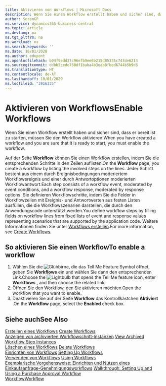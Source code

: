 ```yaml
---
title: Aktivieren von Workflows | Microsoft Docs
description: Wenn Sie einen Workflow erstellt haben und sicher sind, dass er bereit ist zu starten, müssen Sie den Workflow aktivieren.
author: SorenGP
ms.service: dynamics365-business-central
ms.topic: article
ms.devlang: na
ms.tgt_pltfrm: na
ms.workload: na
ms.search.keywords: ''
ms.date: 10/01/2020
ms.author: edupont
ms.openlocfilehash: b04f9edd37c96efb9ee6b215d85335c743de6214
ms.sourcegitcommit: ddbb5cede750df1baba4b3eab8fbed6744b5b9d6
ms.translationtype: HT
ms.contentlocale: de-AT
ms.lasthandoff: 10/01/2020
ms.locfileid: "3916335"
---
```

# <a name="enable-workflows"></a><span data-ttu-id="982e5-103">Aktivieren von Workflows</span><span class="sxs-lookup"><span data-stu-id="982e5-103">Enable Workflows</span></span>
<span data-ttu-id="982e5-104">Wenn Sie einen Workflow erstellt haben und sicher sind, dass er bereit ist zu starten, müssen Sie den Workflow aktivieren.</span><span class="sxs-lookup"><span data-stu-id="982e5-104">When you have created a workflow and you are sure that it is ready to start, you must enable the workflow.</span></span>  

 <span data-ttu-id="982e5-105">Auf der Seite **Workflow** können Sie einen Workflow erstellen, indem Sie die entsprechenden Schritte in den Zeilen auflisten.</span><span class="sxs-lookup"><span data-stu-id="982e5-105">On the **Workflow** page, you create a workflow by listing the involved steps on the lines.</span></span> <span data-ttu-id="982e5-106">Jeder Schritt besteht aus einem durch Ereignisbedingungen moderiertem Workflowereignis und einer durch Antwortoptionen moderierten Workflowantwort.</span><span class="sxs-lookup"><span data-stu-id="982e5-106">Each step consists of a workflow event, moderated by event conditions, and a workflow response, moderated by response options.</span></span> <span data-ttu-id="982e5-107">Sie definieren Workflowschritte, indem Sie die Felder in Workflowzeilen mit Ereignis- und Antwortwerten aus festen Listen ausfüllen, die die Workflowszenarien darstellen, die durch den Anwendungscode unterstützt werden.</span><span class="sxs-lookup"><span data-stu-id="982e5-107">You define workflow steps by filling fields on workflow lines from fixed lists of event and response values representing scenarios that are supported by the application code.</span></span> <span data-ttu-id="982e5-108">Weitere Informationen finden Sie unter [Workflows erstellen](across-how-to-create-workflows.md).</span><span class="sxs-lookup"><span data-stu-id="982e5-108">For more information, see [Create Workflows](across-how-to-create-workflows.md).</span></span>  

## <a name="to-enable-a-workflow"></a><span data-ttu-id="982e5-109">So aktivieren Sie einen Workflow</span><span class="sxs-lookup"><span data-stu-id="982e5-109">To enable a workflow</span></span>  
1.  <span data-ttu-id="982e5-110">Wählen Sie die ![Glühbirne, die das Tell Me Feature](media/ui-search/search_small.png "Tell Me-Funktion") Symbol öffnet, geben Sie **Workflows** ein und wählen Sie dann den entsprechenden Link.</span><span class="sxs-lookup"><span data-stu-id="982e5-110">Choose the ![Lightbulb that opens the Tell Me feature](media/ui-search/search_small.png "Tell me what you want to do") icon, enter **Workflows** , and then choose the related link.</span></span>  
2.  <span data-ttu-id="982e5-111">Öffnen Sie den Workflow, den Sie aktivieren möchten.</span><span class="sxs-lookup"><span data-stu-id="982e5-111">Open the workflow that you want to enable.</span></span>  
3.  <span data-ttu-id="982e5-112">Deaktivieren Sie auf der Seite **Workflow** das Kontrollkästchen **Aktiviert** .</span><span class="sxs-lookup"><span data-stu-id="982e5-112">On the **Workflow** page, select the **Enabled** check box.</span></span>  

## <a name="see-also"></a><span data-ttu-id="982e5-113">Siehe auch</span><span class="sxs-lookup"><span data-stu-id="982e5-113">See Also</span></span>  
 <span data-ttu-id="982e5-114">[Erstellen eines Workflows](across-how-to-create-workflows.md) </span><span class="sxs-lookup"><span data-stu-id="982e5-114">[Create Workflows](across-how-to-create-workflows.md) </span></span>  
 <span data-ttu-id="982e5-115">[Anzeigen von archivierten Workflowschritt-Instanzen](across-how-to-view-archived-workflow-step-instances.md) </span><span class="sxs-lookup"><span data-stu-id="982e5-115">[View Archived Workflow Step Instances](across-how-to-view-archived-workflow-step-instances.md) </span></span>  
 <span data-ttu-id="982e5-116">[Löschen eines Workflows](across-how-to-delete-workflows.md) </span><span class="sxs-lookup"><span data-stu-id="982e5-116">[Delete Workflows](across-how-to-delete-workflows.md) </span></span>  
 <span data-ttu-id="982e5-117">[Einrichten von Workflows](across-set-up-workflows.md) </span><span class="sxs-lookup"><span data-stu-id="982e5-117">[Setting Up Workflows](across-set-up-workflows.md) </span></span>  
 <span data-ttu-id="982e5-118">[Verwenden von Workflows](across-use-workflows.md) </span><span class="sxs-lookup"><span data-stu-id="982e5-118">[Using Workflows](across-use-workflows.md) </span></span>  
 <span data-ttu-id="982e5-119">[Exemplarische Vorgehensweise: Einrichten und Nutzen eines Einkaufsanfrage-Genehmigungsworkflows](walkthrough-setting-up-and-using-a-purchase-approval-workflow.md) </span><span class="sxs-lookup"><span data-stu-id="982e5-119">[Walkthrough: Setting Up and Using a Purchase Approval Workflow](walkthrough-setting-up-and-using-a-purchase-approval-workflow.md) </span></span>  
 [<span data-ttu-id="982e5-120">Workflow</span><span class="sxs-lookup"><span data-stu-id="982e5-120">Workflow</span></span>](across-workflow.md)   
